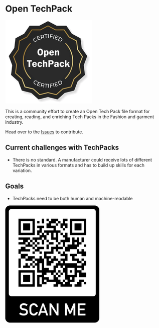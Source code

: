 # Open TechPack

![<img src="./OpenTechPack.png" width="50px" />](/OpenTechPack.png)

This is a community effort to create an Open Tech Pack file format for creating, reading, and enriching Tech Packs in the Fashion and garment industry.

Head over to the [Issues](https://github.com/coatsdigital/opentechpack/issues) to contribute.

## Current challenges with TechPacks
- There is no standard. A manufacturer could receive lots of different TechPacks in various formats and has to build up skills for each variation.

## Goals
- TechPacks need to be both human and machine-readable


![<img src="./qr-code.png" width="30px" />](/qr-code.png)
